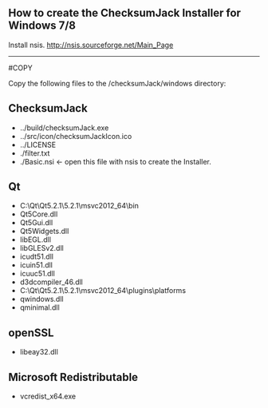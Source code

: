How to create the ChecksumJack Installer for Windows 7/8
--------------------------------------------------------

Install nsis.
http://nsis.sourceforge.net/Main_Page

***

#COPY

Copy the following files to the /checksumJack/windows directory:

## ChecksumJack

* ../build/checksumJack.exe
* ../src/icon/checksumJackIcon.ico
* ../LICENSE
* ./filter.txt
* ./Basic.nsi <- open this file with nsis to create the Installer.

## Qt

* C:\Qt\Qt5.2.1\5.2.1\msvc2012_64\bin
* Qt5Core.dll
* Qt5Gui.dll
* Qt5Widgets.dll
* libEGL.dll
* libGLESv2.dll
* icudt51.dll
* icuin51.dll
* icuuc51.dll
* d3dcompiler_46.dll
* C:\Qt\Qt5.2.1\5.2.1\msvc2012_64\plugins\platforms
* qwindows.dll
* qminimal.dll

## openSSL

* libeay32.dll

## Microsoft Redistributable

* vcredist_x64.exe

